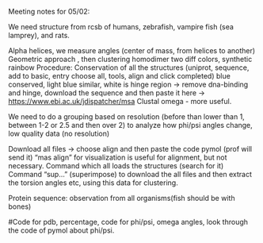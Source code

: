 Meeting notes for 05/02:

We need structure from rcsb of humans, zebrafish, vampire fish (sea lamprey), and rats.

Alpha helices, we measure angles (center of mass, from helices to another)
Geometric approach , then clustering
homodimer two diff colors, synthetic rainbow
Procedure: Conservation of all the structures (uniprot, sequence, add to basic, entry choose all, tools, align and click completed) blue conserved, light blue similar, white is hinge region -> remove dna-binding and hinge, download the sequence and then paste it here -> https://www.ebi.ac.uk/jdispatcher/msa Clustal omega - more useful. 


We need to do a grouping based on resolution (before than lower than 1, between 1-2 or 2.5 and then over 2) to analyze how phi/psi angles change, low quality data (no resolution)


Download all files -> choose align and then paste the code pymol (prof will send it) “mas align” for visualization is useful for alignment, but not necessary. 
Command which all loads the structures (search for it)
Command “sup…” (superimpose) to download the all files and then extract the torsion angles  etc, using this data for clustering.

Protein sequence:  observation from all organisms(fish should be with bones)

#Code for pdb, percentage, code for phi/psi, omega angles, look through the code of pymol about phi/psi.


